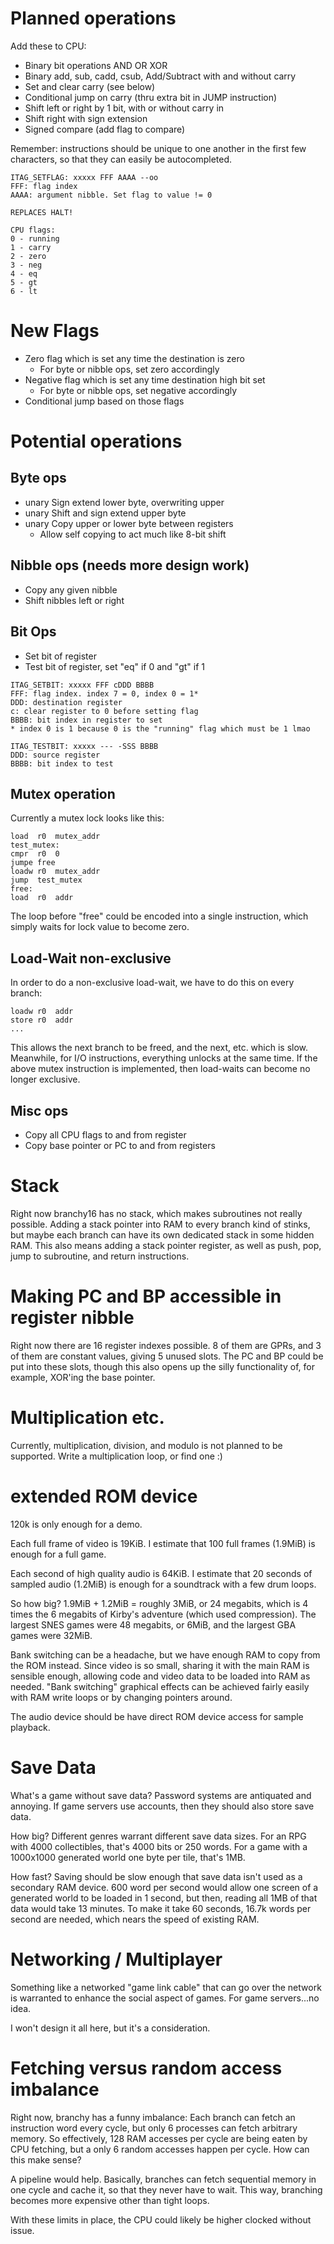 # Planned operations

Add these to CPU:
 - Binary bit operations AND OR XOR
 - Binary add, sub, cadd, csub, Add/Subtract with and without carry
 - Set and clear carry (see below)
 - Conditional jump on carry (thru extra bit in JUMP instruction)
 - Shift left or right by 1 bit, with or without carry in
 - Shift right with sign extension
 - Signed compare (add flag to compare)

Remember: instructions should be unique to one another in the first few characters, so that they can easily be autocompleted.
```
ITAG_SETFLAG: xxxxx FFF AAAA --oo
FFF: flag index
AAAA: argument nibble. Set flag to value != 0

REPLACES HALT!

CPU flags:
0 - running
1 - carry
2 - zero
3 - neg
4 - eq
5 - gt
6 - lt
```
# New Flags
 - Zero flag which is set any time the destination is zero
   - For byte or nibble ops, set zero accordingly
 - Negative flag which is set any time destination high bit set
   - For byte or nibble ops, set negative accordingly
 - Conditional jump based on those flags

# Potential operations

## Byte ops
 - unary Sign extend lower byte, overwriting upper
 - unary Shift and sign extend upper byte
 - unary Copy upper or lower byte between registers
   - Allow self copying to act much like 8-bit shift

## Nibble ops (needs more design work)
 - Copy any given nibble
 - Shift nibbles left or right

## Bit Ops
 - Set bit of register
 - Test bit of register, set "eq" if 0 and "gt" if 1
```
ITAG_SETBIT: xxxxx FFF cDDD BBBB
FFF: flag index. index 7 = 0, index 0 = 1*
DDD: destination register
c: clear register to 0 before setting flag
BBBB: bit index in register to set
* index 0 is 1 because 0 is the "running" flag which must be 1 lmao

ITAG_TESTBIT: xxxxx --- -SSS BBBB
DDD: source register
BBBB: bit index to test
```

## Mutex operation
Currently a mutex lock looks like this:
```
load  r0  mutex_addr
test_mutex:
cmpr  r0  0
jumpe free
loadw r0  mutex_addr
jump  test_mutex
free:
load  r0  addr
```
The loop before "free" could be encoded into a single instruction, which simply waits for lock value to become zero.

## Load-Wait non-exclusive

In order to do a non-exclusive load-wait, we have to do this on every branch:
```
loadw r0  addr
store r0  addr
...
```
This allows the next branch to be freed, and the next, etc. which is slow. Meanwhile, for I/O instructions, everything unlocks at the same time. If the above mutex instruction is implemented, then load-waits can become no longer exclusive.

## Misc ops
 - Copy all CPU flags to and from register
 - Copy base pointer or PC to and from registers

# Stack

Right now branchy16 has no stack, which makes subroutines not really possible. Adding a stack pointer into RAM to every branch kind of stinks, but maybe each branch can have its own dedicated stack in some hidden RAM. This also means adding a stack pointer register, as well as push, pop, jump to subroutine, and return instructions.

# Making PC and BP accessible in register nibble

Right now there are 16 register indexes possible. 8 of them are GPRs, and 3 of them are constant values, giving 5 unused slots. The PC and BP could be put into these slots, though this also opens up the silly functionality of, for example, XOR'ing the base pointer.

# Multiplication etc.

Currently, multiplication, division, and modulo is not planned to be supported. Write a multiplication loop, or find one :)

# extended ROM device
120k is only enough for a demo.

Each full frame of video is 19KiB. I estimate that 100 full frames (1.9MiB) is enough for a full game.

Each second of high quality audio is 64KiB. I estimate that 20 seconds of sampled audio (1.2MiB) is enough for a soundtrack with a few drum loops.

So how big? 1.9MiB + 1.2MiB = roughly 3MiB, or 24 megabits, which is 4 times the 6 megabits of Kirby's adventure (which used compression). The largest SNES games were 48 megabits, or 6MiB, and the largest GBA games were 32MiB.

Bank switching can be a headache, but we have enough RAM to copy from the ROM instead. Since video is so small, sharing it with the main RAM is sensible enough, allowing code and video data to be loaded into RAM as needed. "Bank switching" graphical effects can be achieved fairly easily with RAM write loops or by changing pointers around.

The audio device should be have direct ROM device access for sample playback.

# Save Data
What's a game without save data? Password systems are antiquated and annoying. If game servers use accounts, then they should also store save data.

How big? Different genres warrant different save data sizes. For an RPG with 4000 collectibles, that's 4000 bits or 250 words. For a game with a 1000x1000 generated world one byte per tile, that's 1MB.

How fast? Saving should be slow enough that save data isn't used as a secondary RAM device. 600 word per second would allow one screen of a generated world to be loaded in 1 second, but then, reading all 1MB of that data would take 13 minutes. To make it take 60 seconds, 16.7k words per second are needed, which nears the speed of existing RAM.

# Networking / Multiplayer
Something like a networked "game link cable" that can go over the network is warranted to enhance the social aspect of games. For game servers...no idea.

I won't design it all here, but it's a consideration.

# Fetching versus random access imbalance
Right now, branchy has a funny imbalance: Each branch can fetch an instruction word every cycle, but only 6 processes can fetch arbitrary memory. So effectively, 128 RAM accesses per cycle are being eaten by CPU fetching, but a only 6 random accesses happen per cycle. How can this make sense?

A pipeline would help. Basically, branches can fetch sequential memory in one cycle and cache it, so that they never have to wait. This way, branching becomes more expensive other than tight loops.

With these limits in place, the CPU could likely be higher clocked without issue.

